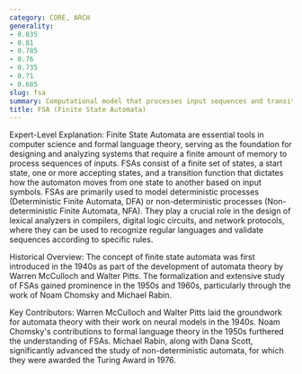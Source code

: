 ```yaml
---
category: CORE, ARCH
generality:
- 0.835
- 0.81
- 0.785
- 0.76
- 0.735
- 0.71
- 0.685
slug: fsa
summary: Computational model that processes input sequences and transitions between a finite number of states according to a set of rules, typically used for recognizing patterns or designing digital circuits.
title: FSA (Finite State Automata)
---
```


Expert-Level Explanation: Finite State Automata are essential tools in computer science and formal language theory, serving as the foundation for designing and analyzing systems that require a finite amount of memory to process sequences of inputs. FSAs consist of a finite set of states, a start state, one or more accepting states, and a transition function that dictates how the automaton moves from one state to another based on input symbols. FSAs are primarily used to model deterministic processes (Deterministic Finite Automata, DFA) or non-deterministic processes (Non-deterministic Finite Automata, NFA). They play a crucial role in the design of lexical analyzers in compilers, digital logic circuits, and network protocols, where they can be used to recognize regular languages and validate sequences according to specific rules.

Historical Overview: The concept of finite state automata was first introduced in the 1940s as part of the development of automata theory by Warren McCulloch and Walter Pitts. The formalization and extensive study of FSAs gained prominence in the 1950s and 1960s, particularly through the work of Noam Chomsky and Michael Rabin.

Key Contributors: Warren McCulloch and Walter Pitts laid the groundwork for automata theory with their work on neural models in the 1940s. Noam Chomsky's contributions to formal language theory in the 1950s furthered the understanding of FSAs. Michael Rabin, along with Dana Scott, significantly advanced the study of non-deterministic automata, for which they were awarded the Turing Award in 1976.